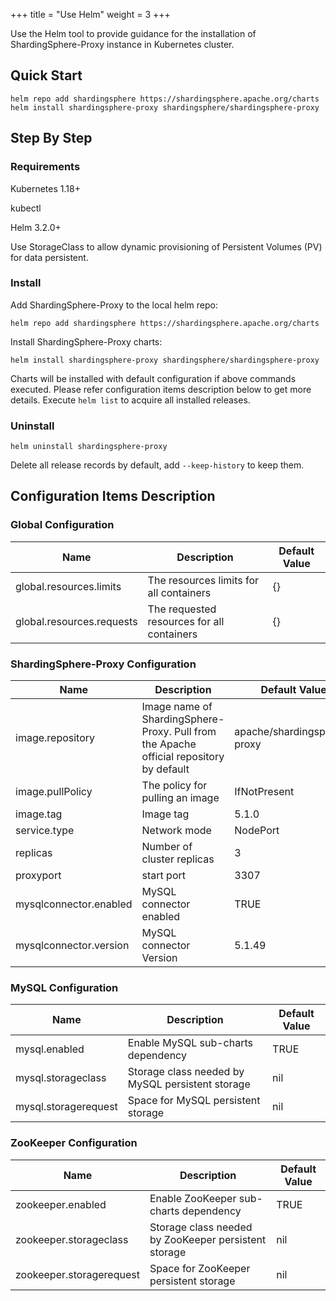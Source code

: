 +++
title = "Use Helm"
weight = 3
+++

Use the Helm tool to provide guidance for the installation of ShardingSphere-Proxy instance in Kubernetes cluster.

## Quick Start

```shell
helm repo add shardingsphere https://shardingsphere.apache.org/charts
helm install shardingsphere-proxy shardingsphere/shardingsphere-proxy
```

## Step By Step

### Requirements

Kubernetes 1.18+

kubectl

Helm 3.2.0+

Use StorageClass to allow dynamic provisioning of Persistent Volumes (PV) for data persistent.

### Install

Add ShardingSphere-Proxy to the local helm repo:

```shell
helm repo add shardingsphere https://shardingsphere.apache.org/charts
```

Install ShardingSphere-Proxy charts:

```shell
helm install shardingsphere-proxy shardingsphere/shardingsphere-proxy
```

Charts will be installed with default configuration if above commands executed.
Please refer configuration items description below to get more details.
Execute `helm list` to acquire all installed releases.

### Uninstall

```shell
helm uninstall shardingsphere-proxy
```

Delete all release records by default, add `--keep-history` to keep them.

## Configuration Items Description

### Global Configuration

| Name                      | Description                                | Default Value |
| ------------------------- | ------------------------------------------ | ------------- |
| global.resources.limits   | The resources limits for all containers    | {}            |
| global.resources.requests | The requested resources for all containers | {}            |

### ShardingSphere-Proxy Configuration

| Name                   | Description                                                                             | Default Value               |
| ---------------------- |---------------------------------------------------------------------------------------- | --------------------------- |
| image.repository       | Image name of ShardingSphere-Proxy. Pull from the Apache official repository by default | apache/shardingsphere-proxy |
| image.pullPolicy       | The policy for pulling an image                                                         | IfNotPresent                |
| image.tag              | Image tag                                                                               | 5.1.0                       |
| service.type           | Network mode                                                                            | NodePort                    |
| replicas               | Number of cluster replicas                                                              | 3                           |
| proxyport              | start port                                                                              | 3307                        |
| mysqlconnector.enabled | MySQL connector enabled                                                                 | TRUE                        |
| mysqlconnector.version | MySQL connector Version                                                                 | 5.1.49                      |

### MySQL Configuration

| Name                 | Description                                      | Default Value |
| -------------------- | ------------------------------------------------ | ------------- |
| mysql.enabled        | Enable MySQL sub-charts dependency               | TRUE          |
| mysql.storageclass   | Storage class needed by MySQL persistent storage | nil           |
| mysql.storagerequest | Space for MySQL persistent storage               | nil           |

### ZooKeeper Configuration

| Name                     | Description                                           | Default Value  |
| ------------------------ | ----------------------------------------------------- | -------------- |
| zookeeper.enabled        | Enable ZooKeeper sub-charts dependency                | TRUE           |
| zookeeper.storageclass   | Storage class needed by ZooKeeper persistent storage  | nil            |
| zookeeper.storagerequest | Space for ZooKeeper persistent storage                | nil            |
